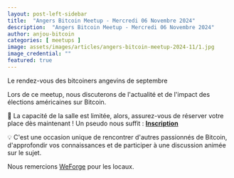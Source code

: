 ```yaml
---
layout: post-left-sidebar
title:  "Angers Bitcoin Meetup - Mercredi 06 Novembre 2024"
description:  "Angers Bitcoin Meetup - Mercredi 06 Novembre 2024"
author: anjou-bitcoin
categories: [ meetups ]
image: assets/images/articles/angers-bitcoin-meetup-2024-11/1.jpg
image_credential: ""
featured: true
---
```


Le rendez-vous des bitcoiners angevins de septembre

Lors de ce meetup, nous discuterons de l'actualité et de l'impact des élections américaines sur Bitcoin.

📌 La capacité de la salle est limitée, alors, assurez-vous de réserver votre place dès maintenant ! Un pseudo nous suffit : [**Inscription**](https://www.eventbrite.fr/e/billets-du-bitcoin-en-amerique-1057819118459)

💡 C'est une occasion unique de rencontrer d'autres passionnés de Bitcoin, d'approfondir vos connaissances et de participer à une discussion animée sur le sujet.

Nous remercions [WeForge](https://www.weforge.fr/) pour les locaux.
